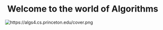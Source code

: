 <h1  align="center">Welcome to the world of Algorithms</h1>
<img src="https://github.com/ujjawal-kmr/Algorithms/blob/master/Materials/algorithm%20tmb.png" alt="https://algs4.cs.princeton.edu/cover.png">
